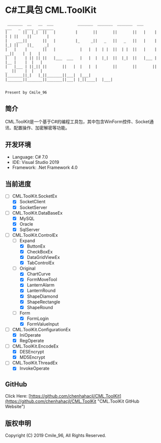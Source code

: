 # C#工具包 CML.ToolKit
```
 _______  __   __  ___           _______  _______  _______  ___      ___   _  ____  _______
|       ||  |_|  ||   |         |       ||       ||       ||   |    |   | | ||    ||       |
|    ___||       ||   |         |_     _||   _   ||   _   ||   |    |   |_| ||    ||_     _|
|   |    |       ||   |           |   |  |  | |  ||  | |  ||   |    |     __||    |  |   |
|   |    | || || ||   |___  ___   |   |  |  |_|  ||  |_|  ||   |___ |    |__ |    |  |   |
|   |___ | ||_|| ||       ||   |  |   |  |       ||       ||       ||    _  ||    |  |   |
|_______||_|   |_||_______||___|  |___|  |_______||_______||_______||___| |_||____|  |___|

                                                                                              Present by Cmile_96
```

## 简介
CML.ToolKit是一个基于C#的编程工具包，其中包含WinForm控件、Socket通讯、配置操作、加密解密等功能。

## 开发环境
* Language: C# 7.0
* IDE: Visual Studio 2019
* Framework: .Net Framework 4.0

## 当前进度
- [ ] CML.ToolKit.SocketEx
    - [x] SocketClient
    - [x] SocketServer
- [ ] CML.ToolKit.DataBaseEx
    - [x] MySQL
    - [x] Oracle
    - [x] SqlServer
- [ ] CML.ToolKit.ControlEx
    - [ ] Expand
        - [x] ButtonEx
        - [x] CheckBoxEx
        - [x] DataGridViewEx
        - [x] TabControlEx
    - [ ] Original
        - [x] ChartCurve
        - [x] FormMoveTool
        - [x] LanternAlarm
        - [x] LanternRound
        - [x] ShapeDiamond
        - [x] ShapeRectangle
        - [x] ShapeRound
    - [ ] Form
        - [x] FormLogin
        - [x] FormValueInput
- [ ] CML.ToolKit.ConfigurationEx
    - [x] IniOperate
    - [x] RegOperate
- [ ] CML.ToolKit.EncodeEx
    - [x] DESEncrypt
    - [x] MD5Encrypt
- [ ] CML.ToolKit.ThreadEx
    - [x] InvokeOperate

## GitHub

Click Here: [https://github.com/chenhahacjl/CML.ToolKit](https://github.com/chenhahacjl/CML.ToolKit "CML.ToolKit GitHub Website")

## 版权申明
Copyright (C) 2019 Cmile_96, All Rights Reserved.
